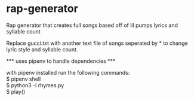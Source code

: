 # rap-generator
Rap generator that creates full songs based off of lil pumps lyrics and syllable count

Replace gucci.txt with another text file of songs seperated by * to change lyric style and syllable count. 

*** uses pipenv to handle dependencies ***

with pipenv installed run the following commands:  
$ pipenv shell  
$ python3 -i rhymes.py  
$ play()  
